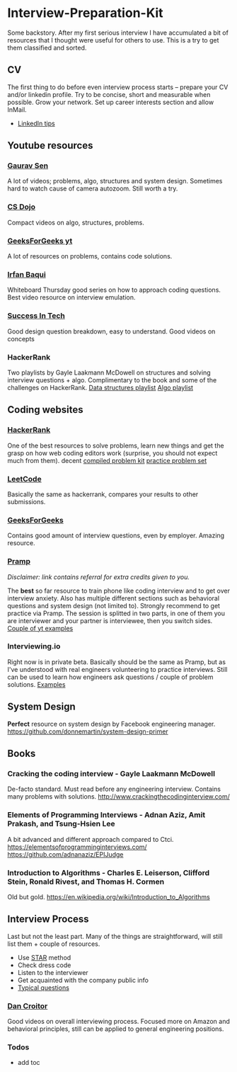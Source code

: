 
# Interview-Preparation-Kit

Some backstory. After my first serious interview I have accumulated a bit of resources that I thought were useful for others to use. This is a try to get them classified and sorted.

## CV

The first thing to do before even interview process starts – prepare your CV and/or linkedin profile. Try to be concise, short and measurable when possible. Grow your network. Set up career interests section and allow InMail.

- [LinkedIn tips]

## Youtube resources

### [Gaurav Sen]

A lot of videos; problems, algo, structures and system design. Sometimes hard to watch cause of camera autozoom. Still worth a try.

### [CS Dojo]

Compact videos on algo, structures, problems.

### [GeeksForGeeks yt]

A lot of resources on problems, contains code solutions.

### [Irfan Baqui]

Whiteboard Thursday good series on how to approach coding questions. Best video resource on interview emulation.

### [Success In Tech]

Good design question breakdown, easy to understand. Good videos on concepts

### HackerRank

Two playlists by Gayle Laakmann McDowell on structures and solving interview questions + algo. Complimentary to the book and some of the challenges on HackerRank.
[Data structures playlist]
[Algo playlist]

## Coding websites

### [HackerRank]

One of the best resources to solve problems, learn new things and get the grasp on how web coding editors work (surprise, you should not expect much from them).
decent [compiled problem kit]
[practice problem set]

### [LeetCode]

Basically the same as hackerrank, compares your results to other submissions.

### [GeeksForGeeks]

Contains good amount of interview questions, even by employer. Amazing resource.

### [Pramp]

*Disclaimer: link contains referral for extra credits given to you.*

The **best** so far resource to train phone like coding interview and to get over interview anxiety. Also has multiple different sections such as behavioral questions and system design (not limited to). Strongly recommend to get practice via Pramp. The session is splitted in two parts, in one of them you are interviewer and your partner is interviewee, then you switch sides.
[Couple of yt examples]

### Interviewing.io

Right now is in private beta. Basically should be the same as Pramp, but as I've understood with real engineers volunteering to practice interviews. Still can be used to learn how engineers ask questions / couple of problem solutions.
[Examples]

## System Design

**Perfect** resource on system design by Facebook engineering manager.
<https://github.com/donnemartin/system-design-primer>

## Books

### Cracking the coding interview - Gayle Laakmann McDowell

De-facto standard. Must read before any engineering interview. Contains many problems with solutions.
<http://www.crackingthecodinginterview.com/>

### Elements of Programming Interviews - Adnan Aziz, Amit Prakash, and Tsung-Hsien Lee

A bit advanced and different approach compared to Ctci.
<https://elementsofprogramminginterviews.com/>
<https://github.com/adnanaziz/EPIJudge>

### Introduction to Algorithms - Charles E. Leiserson, Clifford Stein, Ronald Rivest, and Thomas H. Cormen

Old but gold.
<https://en.wikipedia.org/wiki/Introduction_to_Algorithms>

## Interview Process

Last but not the least part. Many of the things are straightforward, will still list them + couple of resources.

- Use [STAR] method
- Check dress code
- Listen to the interviewer
- Get acquainted with the company public info
- [Typical questions]

### [Dan Croitor]

Good videos on overall interviewing process. Focused more on Amazon and behavioral principles, still can be applied to general engineering positions.

### Todos

- add toc

[//]: #
[linkedin tips]: <https://www.themuse.com/advice/10-ways-to-improve-your-linkedin-profile-in-under-5-minutes>
[gaurav sen]: <https://www.youtube.com/channel/UCRPMAqdtSgd0Ipeef7iFsKw>
[cs dojo]: <https://www.youtube.com/channel/UCxX9wt5FWQUAAz4UrysqK9A>
[geeksforgeeks yt]: <https://www.youtube.com/channel/UC0RhatS1pyxInC00YKjjBqQ>
[irfan baqui]: <https://www.youtube.com/channel/UCYvQTh9aUgPZmVH0wNHFa1A>
[success in tech]: <https://www.youtube.com/channel/UC-vYrOAmtrx9sBzJAf3x_xw>
[data structures playlist]: <https://www.youtube.com/watch?v=IhJGJG-9Dx8&list=PLI1t_8YX-Apv-UiRlnZwqqrRT8D1RhriX>
[algo playlist]: <https://www.youtube.com/watch?v=KEEKn7Me-ms&list=PLI1t_8YX-ApvMthLj56t1Rf-Buio5Y8KL>
[compiled problem kit]: <https://www.hackerrank.com/interview/interview-preparation-kit>
[practice problem set]: <https://www.hackerrank.com/domains/data-structures>
[hackerrank]: <https://www.hackerrank.com/>
[leetcode]: <https://leetcode.com/>
[geeksforgeeks]: <https://www.geeksforgeeks.org/>
[pramp]: <https://www.pramp.com/invt/zp4QBlLdXgtKjE27PzWV>
[couple of yt examples]: <https://www.youtube.com/channel/UCe4-BhJ5DYy3TY3_ctZMdRg>
[examples]: <https://www.youtube.com/channel/UCNc-Wa_ZNBAGzFkYbAHw9eg>
[star]: <https://en.wikipedia.org/wiki/Situation,_task,_action,_result>
[typical questions]: <https://www.totaljobs.com/insidejob/most-common-interview-questions/>
[dan croitor]: <https://www.youtube.com/channel/UCw0uQHve23oMWgQcTTpgQsQ>